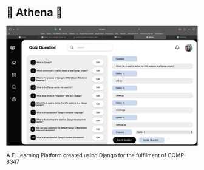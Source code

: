 ﻿# 🌟 Athena 🌟

![DESK UI](https://raw.githubusercontent.com/jashanpreet-singh-99/Athena/main/screenshot_1.png)

A E-Learning Platform created using Django for the fulfilment of COMP-8347
